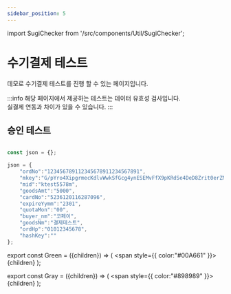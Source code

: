 ```yaml
---
sidebar_position: 5
---
```


import SugiChecker from '/src/components/Util/SugiChecker';

# 수기결제 테스트

데모로 수기결제 테스트를 진행 할 수 있는 페이지입니다.

:::info
해당 페이지에서 제공하는 테스트는 데이터 유효성 검사입니다.<br/>
실결제 연동과 차이가 있을 수 있습니다.
:::

## 승인 테스트

```jsx live

const json = {};

json = {
    "ordNo":"123456789112345678911234567891",
    "mkey":"G/pYro4XipgrmecKdlvWwkSfGcg4ynESEMvFfX9pKRdSe4DeD8Zrit0erZM61aXZkiplylpIuEkvLYhbRPDPhA==Z",
    "mid":"ktest5578m",
    "goodsAmt":"5000",
    "cardNo":"5236120116287096",
    "expireYymm":"2301",
    "quotaMon":"00",
    "buyer_nm":"코페이",
    "goodsNm":"결제테스트",
    "ordHp":"01012345678",
    "hashKey":""
};

```

<SugiChecker />


export const Green = ({children}) => (
<span
style={{
color:"#00A661"
}}>
{children}
</span>
);

export const Gray = ({children}) => (
<span
style={{
color:"#898989"
}}>
{children}
</span>
);

